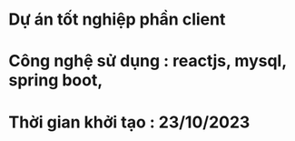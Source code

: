 # Dự án tốt nghiệp phần client
# Công nghệ sử dụng : reactjs, mysql, spring boot,
# Thời gian khởi tạo : 23/10/2023

